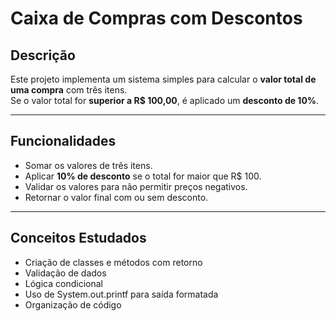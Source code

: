 # Caixa de Compras com Descontos

## Descrição
Este projeto implementa um sistema simples para calcular o **valor total de uma compra** com três itens.  
Se o valor total for **superior a R$ 100,00**, é aplicado um **desconto de 10%**.

---

## Funcionalidades
- Somar os valores de três itens.
- Aplicar **10% de desconto** se o total for maior que R$ 100.
- Validar os valores para não permitir preços negativos.
- Retornar o valor final com ou sem desconto.

---

## Conceitos Estudados
- Criação de classes e métodos com retorno
- Validação de dados
- Lógica condicional
- Uso de System.out.printf para saída formatada
- Organização de código


